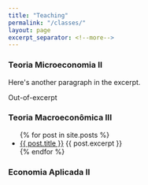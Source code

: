 ```yaml
---
title: "Teaching"
permalink: "/classes/"
layout: page
excerpt_separator: <!--more-->
---
```



### Teoria Microeconomia II

Here's another paragraph in the excerpt.
<!--more-->
Out-of-excerpt


### Teoria Macroeconômica III

<ul>
  {% for post in site.posts %}
    <li>
      <a href="{{ post.url }}">{{ post.title }}</a>
      {{ post.excerpt }}
    </li>
  {% endfor %}
</ul>



### Economia Aplicada II
